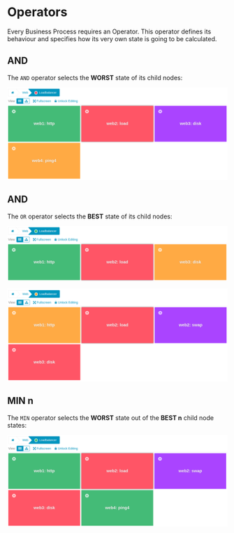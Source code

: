 # Operators <a id="operators">

Every Business Process requires an Operator. This operator defines its behaviour and specifies how its very own state is
going to be calculated.

## AND <a id="and-operator">

The `AND` operator selects the **WORST** state of its child nodes:

![And Operator](screenshot/09_operators/0901_and-operator.png)

## AND <a id="or-operator">

The `OR` operator selects the **BEST** state of its child nodes:

![Or Operator](screenshot/09_operators/0902_or-operator.png)

![Or Operator #2](screenshot/09_operators/0903_or-operator-without-ok.png)

## MIN n <a id="min-operator">

The `MIN` operator selects the **WORST** state out of the **BEST n** child node states:

![MIN](screenshot/09_operators/0904_min-operator.png)
